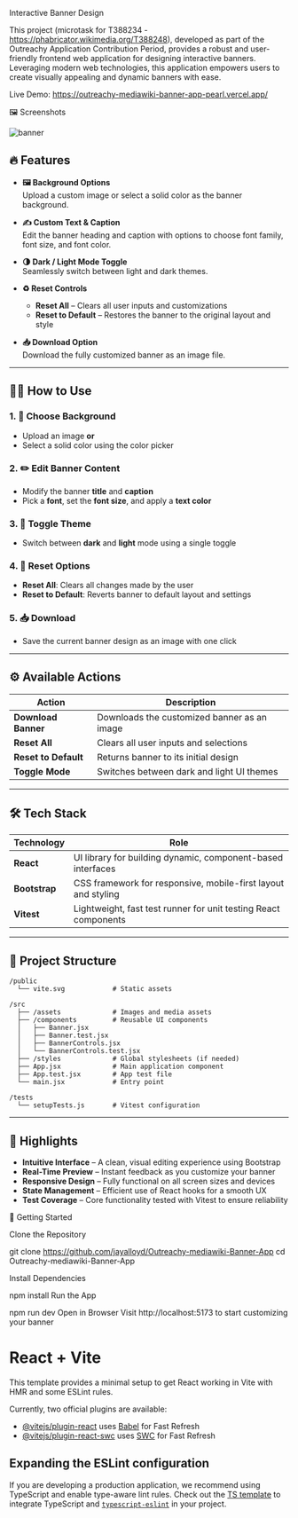 Interactive Banner Design 

This project (microtask for T388234 - https://phabricator.wikimedia.org/T388248), developed as part of the Outreachy Application Contribution Period, provides a robust and user-friendly frontend web application for designing interactive banners. Leveraging modern web technologies, this application empowers users to create visually appealing and dynamic banners with ease.

Live Demo: https://outreachy-mediawiki-banner-app-pearl.vercel.app/

🖼️ Screenshots

![banner](https://github.com/user-attachments/assets/13c05313-a6e5-4b6f-b3f6-956bca295633)



## 🔥 Features

- **🖼 Background Options**  
  Upload a custom image or select a solid color as the banner background.

- **✍️ Custom Text & Caption**  
  Edit the banner heading and caption with options to choose font family, font size, and font color.

- **🌗 Dark / Light Mode Toggle**  
  Seamlessly switch between light and dark themes.

- **♻️ Reset Controls**  
  - **Reset All** – Clears all user inputs and customizations  
  - **Reset to Default** – Restores the banner to the original layout and style

- **📥 Download Option**  
  Download the fully customized banner as an image file.

---

## 🧑‍💻 How to Use

### 1. 🎨 Choose Background
- Upload an image **or**
- Select a solid color using the color picker

### 2. ✏️ Edit Banner Content
- Modify the banner **title** and **caption**
- Pick a **font**, set the **font size**, and apply a **text color**

### 3. 🌙 Toggle Theme
- Switch between **dark** and **light** mode using a single toggle

### 4. 🔄 Reset Options
- **Reset All**: Clears all changes made by the user  
- **Reset to Default**: Reverts banner to default layout and settings

### 5. 📥 Download
- Save the current banner design as an image with one click

---

## ⚙️ Available Actions

| Action              | Description                                     |
|---------------------|-------------------------------------------------|
| **Download Banner** | Downloads the customized banner as an image     |
| **Reset All**       | Clears all user inputs and selections           |
| **Reset to Default**| Returns banner to its initial design            |
| **Toggle Mode**     | Switches between dark and light UI themes       |

---

## 🛠 Tech Stack

| Technology   | Role                                             |
|--------------|--------------------------------------------------|
| **React**    | UI library for building dynamic, component-based interfaces |
| **Bootstrap**| CSS framework for responsive, mobile-first layout and styling |
| **Vitest**   | Lightweight, fast test runner for unit testing React components |

---

## 📁 Project Structure

```
/public
  └── vite.svg            # Static assets

/src
  ├── /assets             # Images and media assets
  ├── /components         # Reusable UI components
  │   ├── Banner.jsx
  │   ├── Banner.test.jsx
  │   ├── BannerControls.jsx
  │   └── BannerControls.test.jsx
  ├── /styles             # Global stylesheets (if needed)
  ├── App.jsx             # Main application component
  ├── App.test.jsx        # App test file
  └── main.jsx            # Entry point

/tests
  └── setupTests.js       # Vitest configuration
```

---

## 🌟 Highlights

- **Intuitive Interface** – A clean, visual editing experience using Bootstrap
- **Real-Time Preview** – Instant feedback as you customize your banner
- **Responsive Design** – Fully functional on all screen sizes and devices
- **State Management** – Efficient use of React hooks for a smooth UX
- **Test Coverage** – Core functionality tested with Vitest to ensure reliability



📖 Getting Started

Clone the Repository

git clone https://github.com/jayalloyd/Outreachy-mediawiki-Banner-App
cd Outreachy-mediawiki-Banner-App

Install Dependencies


npm install
Run the App


npm run dev
Open in Browser
Visit http://localhost:5173 to start customizing your banner







# React + Vite

This template provides a minimal setup to get React working in Vite with HMR and some ESLint rules.

Currently, two official plugins are available:

- [@vitejs/plugin-react](https://github.com/vitejs/vite-plugin-react/blob/main/packages/plugin-react/README.md) uses [Babel](https://babeljs.io/) for Fast Refresh
- [@vitejs/plugin-react-swc](https://github.com/vitejs/vite-plugin-react-swc) uses [SWC](https://swc.rs/) for Fast Refresh

## Expanding the ESLint configuration

If you are developing a production application, we recommend using TypeScript and enable type-aware lint rules. Check out the [TS template](https://github.com/vitejs/vite/tree/main/packages/create-vite/template-react-ts) to integrate TypeScript and [`typescript-eslint`](https://typescript-eslint.io) in your project.
